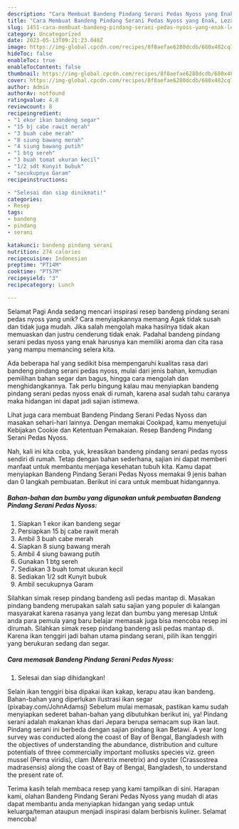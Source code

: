 ```yaml
---
description: "Cara Membuat Bandeng Pindang Serani Pedas Nyoss yang Enak, Lezat"
title: "Cara Membuat Bandeng Pindang Serani Pedas Nyoss yang Enak, Lezat"
slug: 1451-cara-membuat-bandeng-pindang-serani-pedas-nyoss-yang-enak-lezat
category: Uncategorized
date: 2023-05-13T09:21:23.048Z
image: https://img-global.cpcdn.com/recipes/8f8aefae6280dcdb/680x482cq70/bandeng-pindang-serani-pedas-nyoss-foto-resep-utama.jpg
hideToc: false
enableToc: true
enableTocContent: false
thumbnail: https://img-global.cpcdn.com/recipes/8f8aefae6280dcdb/680x482cq70/bandeng-pindang-serani-pedas-nyoss-foto-resep-utama.jpg
cover: https://img-global.cpcdn.com/recipes/8f8aefae6280dcdb/680x482cq70/bandeng-pindang-serani-pedas-nyoss-foto-resep-utama.jpg
author: Admin
authorAv: notfound
ratingvalue: 4.8
reviewcount: 8
recipeingredient:
- "1 ekor ikan bandeng segar"
- "15 bj cabe rawit merah"
- "3 buah cabe merah"
- "8 siung bawang merah"
- "4 siung bawang putih"
- "1 btg sereh"
- "3 buah tomat ukuran kecil"
- "1/2 sdt Kunyit bubuk"
- "secukupnya Garam"
recipeinstructions:

- "Selesai dan siap dinikmati!"
categories:
- Resep
tags:
- bandeng
- pindang
- serani

katakunci: bandeng pindang serani 
nutrition: 274 calories
recipecuisine: Indonesian
preptime: "PT14M"
cooktime: "PT57M"
recipeyield: "3"
recipecategory: Lunch

---
```



Selamat Pagi Anda sedang mencari inspirasi resep bandeng pindang serani pedas nyoss yang unik? Cara menyiapkannya memang Agak tidak susah dan tidak juga mudah. Jika salah mengolah maka hasilnya tidak akan memuaskan dan justru cenderung tidak enak. Padahal bandeng pindang serani pedas nyoss yang enak harusnya kan memiliki aroma dan cita rasa yang mampu memancing selera kita.


Ada beberapa hal yang sedikit bisa mempengaruhi kualitas rasa dari bandeng pindang serani pedas nyoss, mulai dari jenis bahan, kemudian pemilihan bahan segar dan bagus, hingga cara mengolah dan menghidangkannya. Tak perlu bingung kalau mau menyiapkan bandeng pindang serani pedas nyoss enak di rumah, karena asal sudah tahu caranya maka hidangan ini dapat jadi sajian istimewa.

Lihat juga cara membuat Bandeng Pindang Serani Pedas Nyoss dan masakan sehari-hari lainnya. Dengan memakai Cookpad, kamu menyetujui Kebijakan Cookie dan Ketentuan Pemakaian. Resep Bandeng Pindang Serani Pedas Nyoss.


Nah, kali ini kita coba, yuk, kreasikan bandeng pindang serani pedas nyoss sendiri di rumah. Tetap dengan bahan sederhana, sajian ini dapat memberi manfaat untuk membantu menjaga kesehatan tubuh kita. Kamu dapat menyiapkan Bandeng Pindang Serani Pedas Nyoss memakai 9 jenis bahan dan 0 langkah pembuatan. Berikut ini cara untuk membuat hidangannya.

<!--inarticleads1-->

##### Bahan-bahan dan bumbu yang digunakan untuk pembuatan Bandeng Pindang Serani Pedas Nyoss:

1. Siapkan 1 ekor ikan bandeng segar
1. Persiapkan 15 bj cabe rawit merah
1. Ambil 3 buah cabe merah
1. Siapkan 8 siung bawang merah
1. Ambil 4 siung bawang putih
1. Gunakan 1 btg sereh
1. Sediakan 3 buah tomat ukuran kecil
1. Sediakan 1/2 sdt Kunyit bubuk
1. Ambil secukupnya Garam


Silahkan simak resep pindang bandeng asli pedas mantap di. Masakan pindang bandeng merupakan salah satu sajian yang populer di kalangan masyarakat karena rasanya yang lezat dan bumbu yang meresap Untuk anda para pemula yang baru belajar memasak juga bisa mencoba resep ini dirumah. Silahkan simak resep pindang bandeng asli pedas mantap di. Karena ikan tenggiri jadi bahan utama pindang serani, pilih ikan tenggiri yang berukuran sedang dan segar. 

<!--inarticleads2-->

##### Cara memasak Bandeng Pindang Serani Pedas Nyoss:


1. Selesai dan siap dihidangkan!

Selain ikan tenggiri bisa dipakai ikan kakap, kerapu atau ikan bandeng. Bahan-bahan yang diperlukan ilustrasi ikan segar (pixabay.com/JohnAdamsj) Sebelum mulai memasak, pastikan kamu sudah menyiapkan sederet bahan-bahan yang dibutuhkan berikut ini, ya! Pindang serani adalah makanan khas dari Jepara berupa semacam sup ikan laut. Pindang serani ini berbeda dengan sajian pindang ikan Betawi. A year long survey was conducted along the coast of Bay of Bengal, Bangladesh with the objectives of understanding the abundance, distribution and culture potentials of three commercially important mollusks species viz. green mussel (Perna viridis), clam (Meretrix meretrix) and oyster (Crassostrea madrasensis) along the coast of Bay of Bengal, Bangladesh, to understand the present rate of. 

Terima kasih telah membaca resep yang kami tampilkan di sini. Harapan kami, olahan Bandeng Pindang Serani Pedas Nyoss yang mudah di atas dapat membantu anda menyiapkan hidangan yang sedap untuk keluarga/teman ataupun menjadi inspirasi dalam berbisnis kuliner. Selamat mencoba!

